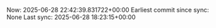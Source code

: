 Now: 2025-06-28 22:42:39.831722+00:00 Earliest commit since sync: None Last sync: 2025-06-28 18:23:15+00:00
